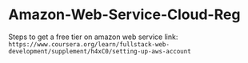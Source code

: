 # Amazon-Web-Service-Cloud-Reg
Steps to get a free tier on amazon web service 
link: `https://www.coursera.org/learn/fullstack-web-development/supplement/h4xC0/setting-up-aws-account`
